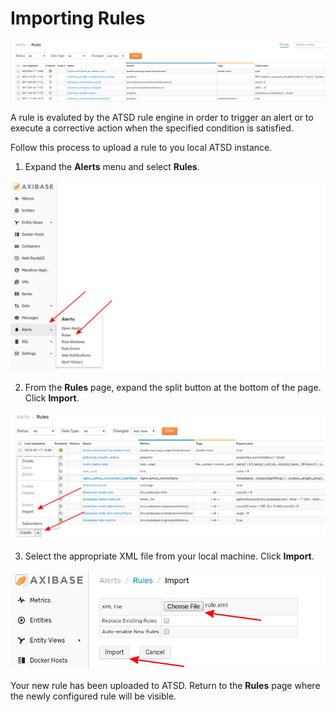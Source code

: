 # Importing Rules

![](images/rules.png)

A rule is evaluted by the ATSD rule engine in order to trigger an alert or to execute a corrective action when the specified  condition is satisfied.

Follow this process to upload a rule to you local ATSD instance.

1. Expand the **Alerts** menu and select **Rules**.

![](images/alerts-rules.png)

2. From the **Rules** page, expand the split button at the bottom of the page. Click **Import**.

![](images/rule-split-import.png)

3. Select the appropriate XML file from your local machine. Click **Import**.

![](images/import-rule.png)

Your new rule has been uploaded to ATSD. Return to the **Rules** page where the newly configured rule will be visible.
